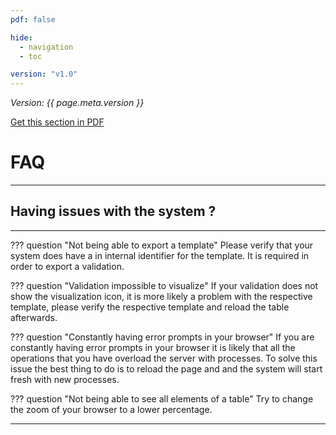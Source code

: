 ```yaml
---
pdf: false

hide:
  - navigation
  - toc

version: "v1.0"
---
```


<span class="version-label">*Version: {{ page.meta.version }}*</span>

<div class="no-pdf">
  <a class="md-button print-button" href="./pdfs/FQA.pdf" target="_blank">
    Get this section in PDF
  </a>
</div>

<h1 class=main-centered-title>FAQ</h1>

---
<h2 class=centered-title>Having issues with the system ?</h2>

---

??? question "Not being able to export a template"
    Please verify that your system does have a in internal identifier for the template. It is required in order to export a validation.

??? question "Validation impossible to visualize"
    If your validation does not show the visualization icon, it is more likely a problem with the respective template, please verify the respective template and reload the table afterwards.

??? question "Constantly having error prompts in your browser"
    If you are constantly having error prompts in your browser it is likely that all the operations that you have overload the server with processes. To solve this issue the best thing to do is to reload the page and and the system will start fresh with new processes.

??? question "Not being able to see all elements of a table"
    Try to change the zoom of your browser to a lower percentage.

---

